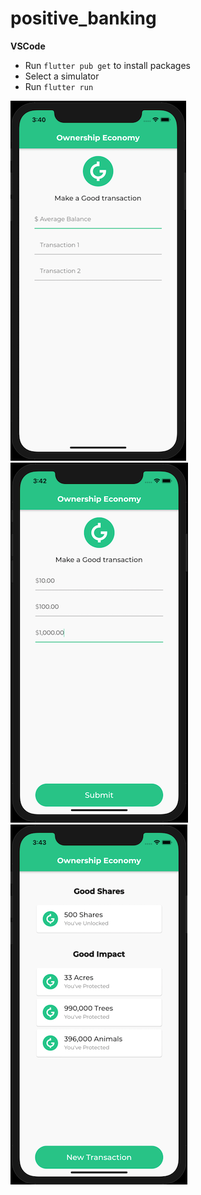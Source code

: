 # positive_banking

**VSCode**

- Run `flutter pub get` to install packages
- Select a simulator
- Run `flutter run`

![1](./assets/screenshots/app-1.png) ![2](./assets/screenshots/app-2.png) ![3](./assets/screenshots/app-3.png)
